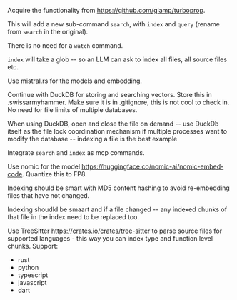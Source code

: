 Acquire the functionality from https://github.com/glamp/turboprop.

This will add a new sub-command `search`, with `index` and `query` (rename from `search` in the original).

There is no need for a `watch` command.

`index` will take a glob -- so an LLM can ask to index all files, all source files etc.

Use mistral.rs for the models and embedding.

Continue with DuckDB for storing and searching vectors.  Store this in .swissarmyhammer. Make sure it is in .gitignore, this is not cool to check in. No need for file limits of multiple databases.

When using DuckDB, open and close the file on demand -- use DuckDb itself as the file lock coordination mechanism if multiple processes want to modify the database -- indexing a file is the best example

Integrate `search` and `index` as mcp commands.

Use nomic for the model https://huggingface.co/nomic-ai/nomic-embed-code. Quantize this to FP8.

Indexing should be smart with MD5 content hashing to avoid re-embedding files that have not changed.

Indexing shoudld be smaart and if a file changed -- any indexed chunks of that file in the index need to be replaced too.

Use TreeSitter https://crates.io/crates/tree-sitter to parse source files for supported languages - this way you can index type and function level chunks.
Support:
  - rust
  - python
  - typescript
  - javascript
  - dart